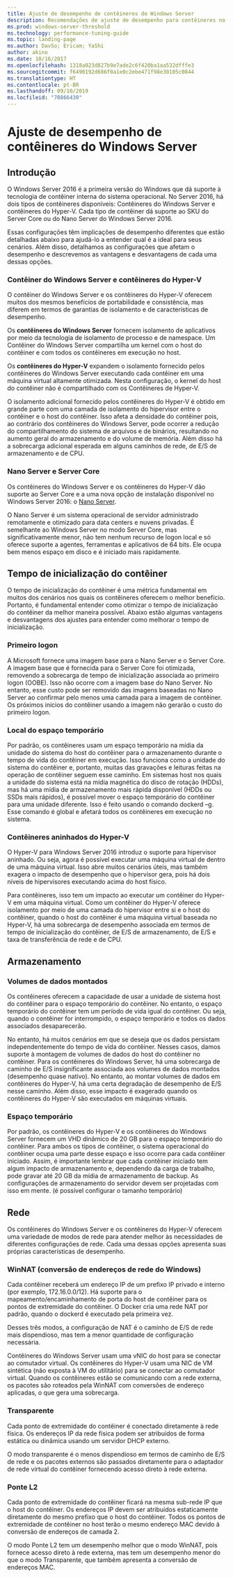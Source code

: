 ```yaml
---
title: Ajuste de desempenho de contêineres do Windows Server
description: Recomendações de ajuste de desempenho para contêineres no Windows Server 16
ms.prod: windows-server-threshold
ms.technology: performance-tuning-guide
ms.topic: landing-page
ms.author: DavSo; Ericam; YaShi
author: akino
ms.date: 10/16/2017
ms.openlocfilehash: 1318a023d827b9e7ade2c6f420ba1aa532dfffe3
ms.sourcegitcommit: f6490192d686f0a1e0c2ebe471f98e30105c0844
ms.translationtype: HT
ms.contentlocale: pt-BR
ms.lasthandoff: 09/10/2019
ms.locfileid: "70866430"
---
```

# <a name="performance-tuning-windows-server-containers"></a>Ajuste de desempenho de contêineres do Windows Server

## <a name="introduction"></a>Introdução
O Windows Server 2016 é a primeira versão do Windows que dá suporte à tecnologia de contêiner interna do sistema operacional. No Server 2016, há dois tipos de contêineres disponíveis: Contêineres do Windows Server e contêineres do Hyper-V. Cada tipo de contêiner dá suporte ao SKU do Server Core ou do Nano Server do Windows Server 2016. 

Essas configurações têm implicações de desempenho diferentes que estão detalhadas abaixo para ajudá-lo a entender qual é a ideal para seus cenários. Além disso, detalhamos as configurações que afetam o desempenho e descrevemos as vantagens e desvantagens de cada uma dessas opções.

### <a name="windows-server-container-and-hyper-v-containers"></a>Contêiner do Windows Server e contêineres do Hyper-V

O contêiner do Windows Server e os contêineres do Hyper-V oferecem muitos dos mesmos benefícios de portabilidade e consistência, mas diferem em termos de garantias de isolamento e de características de desempenho.

Os **contêineres do Windows Server** fornecem isolamento de aplicativos por meio da tecnologia de isolamento de processo e de namespace. Um Contêiner do Windows Server compartilha um kernel com o host do contêiner e com todos os contêineres em execução no host.

Os **contêineres do Hyper-V** expandem o isolamento fornecido pelos contêineres do Windows Server executando cada contêiner em uma máquina virtual altamente otimizada. Nesta configuração, o kernel do host do contêiner não é compartilhado com os Contêineres de Hyper-V.

O isolamento adicional fornecido pelos contêineres do Hyper-V é obtido em grande parte com uma camada de isolamento do hipervisor entre o contêiner e o host do contêiner. Isso afeta a densidade do contêiner pois, ao contrário dos contêineres do Windows Server, pode ocorrer a redução do compartilhamento do sistema de arquivos e de binários, resultando no aumento geral do armazenamento e do volume de memória. Além disso há a sobrecarga adicional esperada em alguns caminhos de rede, de E/S de armazenamento e de CPU.

### <a name="nano-server-and-server-core"></a>Nano Server e Server Core

Os contêineres do Windows Server e os contêineres do Hyper-V dão suporte ao Server Core e a uma nova opção de instalação disponível no Windows Server 2016: o [Nano Server](https://technet.microsoft.com/windows-server-docs/compute/nano-server/getting-started-with-nano-server). 

O Nano Server é um sistema operacional de servidor administrado remotamente e otimizado para data centers e nuvens privadas. É semelhante ao Windows Server no modo Server Core, mas significativamente menor, não tem nenhum recurso de logon local e só oferece suporte a agentes, ferramentas e aplicativos de 64 bits. Ele ocupa bem menos espaço em disco e é iniciado mais rapidamente.

## <a name="container-start-up-time"></a>Tempo de inicialização do contêiner
O tempo de inicialização do contêiner é uma métrica fundamental em muitos dos cenários nos quais os contêineres oferecem o melhor benefício. Portanto, é fundamental entender como otimizar o tempo de inicialização do contêiner da melhor maneira possível. Abaixo estão algumas vantagens e desvantagens dos ajustes para entender como melhorar o tempo de inicialização.

### <a name="first-logon"></a>Primeiro logon

A Microsoft fornece uma imagem base para o Nano Server e o Server Core. A imagem base que é fornecida para o Server Core foi otimizada, removendo a sobrecarga de tempo de inicialização associada ao primeiro logon (OOBE). Isso não ocorre com a imagem base do Nano Server. No entanto, esse custo pode ser removido das imagens baseadas no Nano Server ao confirmar pelo menos uma camada para a imagem de contêiner. Os próximos inícios do contêiner usando a imagem não gerarão o custo do primeiro logon.
### <a name="scratch-space-location"></a>Local do espaço temporário

Por padrão, os contêineres usam um espaço temporário na mídia da unidade do sistema do host do contêiner para o armazenamento durante o tempo de vida do contêiner em execução. Isso funciona como a unidade do sistema do contêiner e, portanto, muitas das gravações e leituras feitas na operação de contêiner seguem esse caminho. Em sistemas host nos quais a unidade do sistema está na mídia magnética do disco de rotação (HDDs), mas há uma mídia de armazenamento mais rápida disponível (HDDs ou SSDs mais rápidos), é possível mover o espaço temporário do contêiner para uma unidade diferente. Isso é feito usando o comando dockerd –g. Esse comando é global e afetará todos os contêineres em execução no sistema.

### <a name="nested-hyper-v-containers"></a>Contêineres aninhados do Hyper-V
O Hyper-V para Windows Server 2016 introduz o suporte para hipervisor aninhado. Ou seja, agora é possível executar uma máquina virtual de dentro de uma máquina virtual. Isso abre muitos cenários úteis, mas também exagera o impacto de desempenho que o hipervisor gera, pois há dois níveis de hipervisores executando acima do host físico.

Para contêineres, isso tem um impacto ao executar um contêiner do Hyper-V em uma máquina virtual. Como um contêiner do Hyper-V oferece isolamento por meio de uma camada do hipervisor entre si e o host do contêiner, quando o host do contêiner é uma máquina virtual baseada no Hyper-V, há uma sobrecarga de desempenho associada em termos de tempo de inicialização do contêiner, de E/S de armazenamento, de E/S e taxa de transferência de rede e de CPU.

## <a name="storage"></a>Armazenamento
### <a name="mounted-data-volumes"></a>Volumes de dados montados

Os contêineres oferecem a capacidade de usar a unidade de sistema host do contêiner para o espaço temporário do contêiner. No entanto, o espaço temporário do contêiner tem um período de vida igual do contêiner. Ou seja, quando o contêiner for interrompido, o espaço temporário e todos os dados associados desaparecerão.

No entanto, há muitos cenários em que se deseja que os dados persistam independentemente do tempo de vida do contêiner. Nesses casos, damos suporte à montagem de volumes de dados do host do contêiner no contêiner. Para os contêineres do Windows Server, há uma sobrecarga de caminho de E/S insignificante associada aos volumes de dados montados (desempenho quase nativo). No entanto, ao montar volumes de dados em contêineres do Hyper-V, há uma certa degradação de desempenho de E/S nesse caminho. Além disso, esse impacto é exagerado quando os contêineres do Hyper-V são executados em máquinas virtuais.

### <a name="scratch-space"></a>Espaço temporário

Por padrão, os contêineres do Hyper-V e os contêineres do Windows Server fornecem um VHD dinâmico de 20 GB para o espaço temporário do contêiner. Para ambos os tipos de contêiner, o sistema operacional do contêiner ocupa uma parte desse espaço e isso ocorre para cada contêiner iniciado. Assim, é importante lembrar que cada contêiner iniciado tem algum impacto de armazenamento e, dependendo da carga de trabalho, pode gravar até 20 GB da mídia de armazenamento de backup. As configurações de armazenamento do servidor devem ser projetadas com isso em mente.
(é possível configurar o tamanho temporário)

## <a name="networking"></a>Rede
Os contêineres do Windows Server e os contêineres do Hyper-V oferecem uma variedade de modos de rede para atender melhor às necessidades de diferentes configurações de rede. Cada uma dessas opções apresenta suas próprias características de desempenho.

### <a name="windows-network-address-translation-winnat"></a>WinNAT (conversão de endereços de rede do Windows)

Cada contêiner receberá um endereço IP de um prefixo IP privado e interno (por exemplo, 172.16.0.0/12). Há suporte para o mapeamento/encaminhamento de porta do host de contêiner para os pontos de extremidade do contêiner. O Docker cria uma rede NAT por padrão, quando o dockerd é executado pela primeira vez.

Desses três modos, a configuração de NAT é o caminho de E/S de rede mais dispendioso, mas tem a menor quantidade de configuração necessária. 

Contêineres do Windows Server usam uma vNIC do host para se conectar ao comutador virtual. Os contêineres do Hyper-V usam uma NIC de VM sintética (não exposta à VM do utilitário) para se conectar ao comutador virtual. Quando os contêineres estão se comunicando com a rede externa, os pacotes são roteados pela WinNAT com conversões de endereço aplicadas, o que gera uma sobrecarga.

### <a name="transparent"></a>Transparente

Cada ponto de extremidade do contêiner é conectado diretamente à rede física. Os endereços IP da rede física podem ser atribuídos de forma estática ou dinâmica usando um servidor DHCP externo.

O modo transparente é o menos dispendioso em termos de caminho de E/S de rede e os pacotes externos são passados diretamente para o adaptador de rede virtual do contêiner fornecendo acesso direto à rede externa.

### <a name="l2-bridge"></a>Ponte L2
Cada ponto de extremidade do contêiner ficará na mesma sub-rede IP que o host do contêiner. Os endereços IP devem ser atribuídos estaticamente diretamente do mesmo prefixo que o host do contêiner. Todos os pontos de extremidade de contêiner no host terão o mesmo endereço MAC devido à conversão de endereços de camada 2.

O modo Ponte L2 tem um desempenho melhor que o modo WinNAT, pois fornece acesso direto à rede externa, mas tem um desempenho menor do que o modo Transparente, que também apresenta a conversão de endereços MAC.




